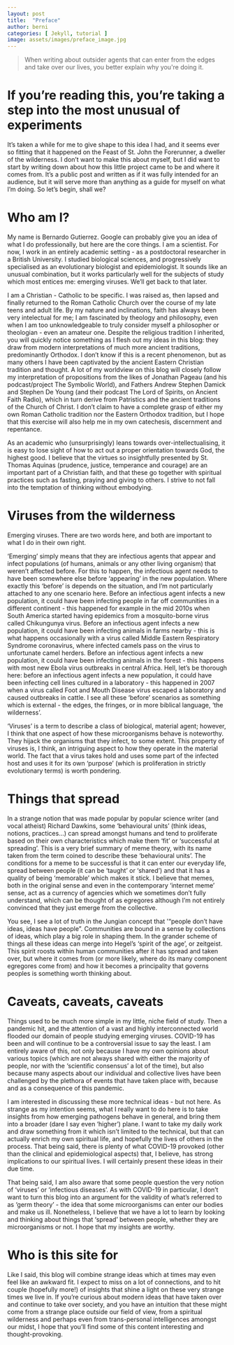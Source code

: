 ```yaml
---
layout: post
title:  "Preface"
author: berni
categories: [ Jekyll, tutorial ]
image: assets/images/preface_image.jpg
---
```


> When writing about outsider agents that can enter from the edges and take over our lives, you better explain why you're doing it.

# If you’re reading this, you’re taking a step into the most unusual of experiments 

It’s taken a while for me to give shape to this idea I had, and it seems ever so fitting that it happened on the Feast of St. John the Forerunner, a dweller of the wilderness. I don’t want to make this about myself, but I did want to start by writing down about how this little project came to be and where it comes from. It’s a public post and written as if it was fully intended for an audience, but it will serve more than anything as a guide for myself on what I’m doing. So let’s begin, shall we?

# Who am I?

My name is Bernardo Gutierrez. Google can probably give you an idea of what I do professionally, but here are the core things. I am a scientist. For now, I work in an entirely academic setting - as a postdoctoral researcher in a British University. I studied biological sciences, and progressively specialised as an evolutionary biologist and epidemiologist. It sounds like an unusual combination, but it works particularly well for the subjects of study which most entices me: emerging viruses. We’ll get back to that later.

I am a Christian - Catholic to be specific. I was raised as, then lapsed and finally returned to the Roman Catholic Church over the course of my late teens and adult life. By my nature and inclinations, faith has always been very intelectual for me; I am fascinated by theology and philosophy, even when I am too unknowledgeable to truly consider myself a philosopher or theologian - even an amateur one. Despite the religious tradition I inherited, you will quickly notice something as I flesh out my ideas in this blog: they draw from modern interpretations of much more ancient traditions, predominantly Orthodox. I don’t know if this is a recent phenomenon, but as many others I have been captivated by the ancient Eastern Christian tradition and thought. A lot of my worldview on this blog will closely follow my interpretation of propositions from the likes of Jonathan Pageau (and his podcast/project The Symbolic World), and Fathers Andrew Stephen Damick and Stephen De Young (and their podcast The Lord of Spirits, on Ancient Faith Radio), which in turn derive from Patristics and the ancient traditions of the Church of Christ. I don’t claim to have a complete grasp of either my own Roman Catholic tradition nor the Eastern Orthodox tradition, but I hope that this exercise will also help me in my own catechesis, discernment and repentance.

As an academic who (unsurprisingly) leans towards over-intellectualising, it is easy to lose sight of how to act out a proper orientation towards God, the highest good. I believe that the virtues so insightfully presented by St. Thomas Aquinas (prudence, justice, temperance and courage) are an important part of a Christian faith, and that these go together with spiritual practices such as fasting, praying and giving to others. I strive to not fall into the temptation of thinking without embodying.

# Viruses from the wilderness

Emerging viruses. There are two words here, and both are important to what I do in their own right.

‘Emerging’ simply means that they are infectious agents that appear and infect populations (of humans, animals or any other living organism) that weren’t affected before. For this to happen, the infectious agent needs to have been somewhere else before ‘appearing’ in the new population. Where exactly this ‘before’ is depends on the situation, and I’m not particularly attached to any one scenario here. Before an infectious agent infects a new population, it could have been infecting people in far off communities in a different continent - this happened for example in the mid 2010s when South America started having epidemics from a mosquito-borne virus called Chikungunya virus. Before an infectious agent infects a new population, it could have been infecting animals in farms nearby - this is what happens occasionally with a virus called Middle Eastern Respiratory Syndrome coronavirus, where infected camels pass on the virus to unfortunate camel herders. Before an infectious agent infects a new population, it could have been infecting animals in the forest - this happens with most new Ebola virus outbreaks in central Africa. Hell, let’s be thorough here: before an infectious agent infects a new population, it could have been infecting cell lines cultured in a laboratory - this happened in 2007 when a virus called Foot and Mouth Disease virus escaped a laboratory and caused outbreaks in cattle. I see all these ‘before’ scenarios as something which is external - the edges, the fringes, or in more biblical language, ‘the wilderness’.

‘Viruses’ is a term to describe a class of biological, material agent; however, I think that one aspect of how these microorganisms behave is noteworthy. They hijack the organisms that they infect, to some extent. This property of viruses is, I think, an intriguing aspect to how they operate in the material world. The fact that a virus takes hold and uses some part of the infected host and uses it for its own ‘purpose’ (which is proliferation in strictly evolutionary terms) is worth pondering.

# Things that spread

In a strange notion that was made popular by popular science writer (and vocal atheist) Richard Dawkins, some ‘behavioural units’ (think ideas, notions, practices…) can spread amongst humans and tend to proliferate based on their own characteristics which make them ‘fit’ or ‘successful at spreading’. This is a very brief summary of meme theory, with its name taken from the term coined to describe these ‘behavioural units’. The conditions for a meme to be successful is that it can enter our everyday life, spread between people (it can be ‘taught’ or ‘shared’) and that it has a quality of being ‘memorable’ which makes it stick. I believe that memes, both in the original sense and even in the contemporary ‘internet meme’ sense, act as a currency of agencies which we sometimes don’t fully understand, which can be thought of as egregores although I’m not entirely convinced that they just emerge from the collective.

You see, I see a lot of truth in the Jungian concept that '“people don’t have ideas, ideas have people”. Communities are bound in a sense by collections of ideas, which play a big role in shaping them. In the grander scheme of things all these ideas can merge into Hegel’s ‘spirit of the age’, or zeitgeist. This spirit roosts within human communities after it has spread and taken over, but where it comes from (or more likely, where do its many component egregores come from) and how it becomes a principality that governs peoples is something worth thinking about.

# Caveats, caveats, caveats

Things used to be much more simple in my little, niche field of study. Then a pandemic hit, and the attention of a vast and highly interconnected world flooded our domain of people studying emerging viruses. COVID-19 has been and will continue to be a controversial issue to say the least. I am entirely aware of this, not only because I have my own opinions about various topics (which are not always shared with either the majority of people, nor with the ‘scientific consensus’ a lot of the time), but also because many aspects about our individual and collective lives have been challenged by the plethora of events that have taken place with, because and as a consequence of this pandemic.

I am interested in discussing these more technical ideas - but not here. As strange as my intention seems, what I really want to do here is to take insights from how emerging pathogens behave in general, and bring them into a broader (dare I say even ‘higher’) plane. I want to take my daily work and draw something from it which isn’t limited to the technical, but that can actually enrich my own spiritual life, and hopefully the lives of others in the process. That being said, there is plenty of what COVID-19 provoked (other than the clinical and epidemiological aspects) that, I believe, has strong implications to our spiritual lives. I will certainly present these ideas in their due time.

That being said, I am also aware that some people question the very notion of ‘viruses’ or ‘infectious diseases’. As with COVID-19 in particular, I don’t want to turn this blog into an argument for the validity of what’s referred to as ‘germ theory’ - the idea that some microorganisms can enter our bodies and make us ill. Nonetheless, I believe that we have a lot to learn by looking and thinking about things that ‘spread’ between people, whether they are microorganisms or not. I hope that my insights are worthy.

# Who is this site for

Like I said, this blog will combine strange ideas which at times may even feel like an awkward fit. I expect to miss on a lot of connections, and to hit couple (hopefully more!) of insights that shine a light on these very strange times we live in. If you’re curious about modern ideas that have taken over and continue to take over society, and you have an intuition that these might come from a strange place outside our field of view, from a spiritual wilderness and perhaps even from trans-personal intelligences amongst our midst, I hope that you’ll find some of this content interesting and thought-provoking.
